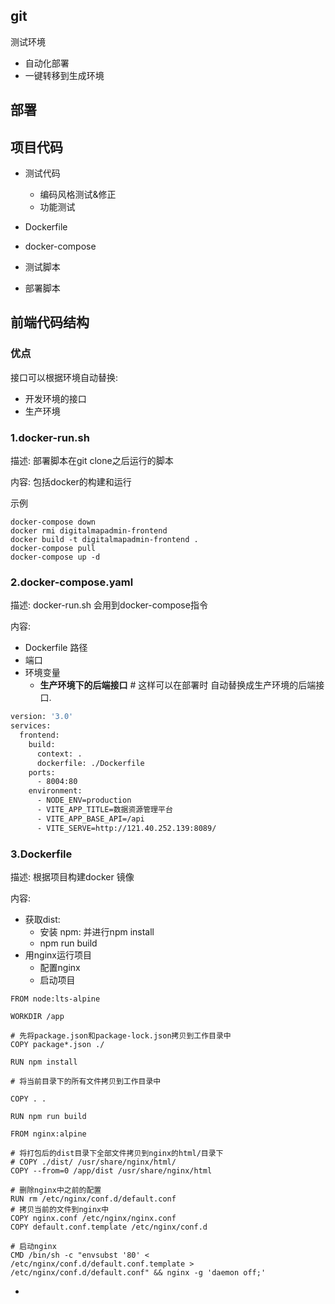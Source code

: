 ## git

测试环境

- 自动化部署
- 一键转移到生成环境



## 部署





## 项目代码

- 测试代码
  - 编码风格测试&修正
  - 功能测试
- Dockerfile
- docker-compose
- 测试脚本

- 部署脚本



## 前端代码结构

### 优点

接口可以根据环境自动替换:

- 开发环境的接口
- 生产环境



### 1.docker-run.sh

描述: 部署脚本在git clone之后运行的脚本

内容: 包括docker的构建和运行

示例

```shell
docker-compose down
docker rmi digitalmapadmin-frontend
docker build -t digitalmapadmin-frontend .
docker-compose pull
docker-compose up -d
```



### 2.docker-compose.yaml

描述: docker-run.sh 会用到docker-compose指令

内容: 

- Dockerfile 路径
- 端口
- 环境变量
  - **生产环境下的后端接口** # 这样可以在部署时 自动替换成生产环境的后端接口.

```dockerfile
version: '3.0'
services:
  frontend:
    build:
      context: .
      dockerfile: ./Dockerfile
    ports:
      - 8004:80
    environment:
      - NODE_ENV=production
      - VITE_APP_TITLE=数据资源管理平台
      - VITE_APP_BASE_API=/api
      - VITE_SERVE=http://121.40.252.139:8089/
```

### 3.Dockerfile

描述: 根据项目构建docker 镜像

内容:

- 获取dist: 
  - 安装 npm: 并进行npm install
  - npm run build
- 用nginx运行项目
  - 配置nginx
  - 启动项目

```
FROM node:lts-alpine

WORKDIR /app

# 先将package.json和package-lock.json拷贝到工作目录中
COPY package*.json ./

RUN npm install

# 将当前目录下的所有文件拷贝到工作目录中

COPY . .

RUN npm run build

FROM nginx:alpine

# 将打包后的dist目录下全部文件拷贝到nginx的html/目录下
# COPY ./dist/ /usr/share/nginx/html/
COPY --from=0 /app/dist /usr/share/nginx/html

# 删除nginx中之前的配置
RUN rm /etc/nginx/conf.d/default.conf
# 拷贝当前的文件到nginx中
COPY nginx.conf /etc/nginx/nginx.conf
COPY default.conf.template /etc/nginx/conf.d

# 启动nginx
CMD /bin/sh -c "envsubst '80' < /etc/nginx/conf.d/default.conf.template > /etc/nginx/conf.d/default.conf" && nginx -g 'daemon off;'
```







- 





